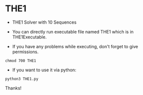 # THE1

* THE1 Solver with 10 Sequences
* You can directly run executable file named THE1 which is in THE1Executable.

* If you have any problems while executing, don't forget to give permissions.
```
chmod 700 THE1 
```
* If you want to use it via python:
```
python3 THE1.py 
```

Thanks! 
